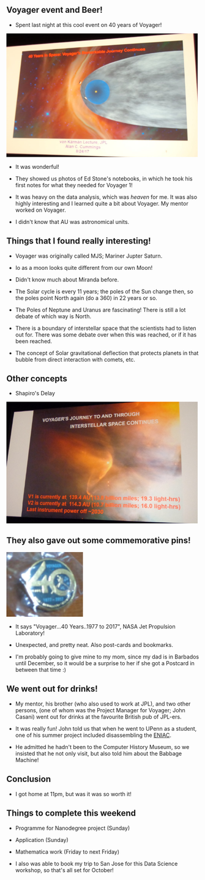 ## Voyager event and Beer! 

- Spent last night at this cool event on 40 years of Voyager!

<img src="/images/voyager/voyager_001.png" width="500">

- It was wonderful! 

- They showed us photos of Ed Stone's notebooks, in which he took his first
  notes for what they needed for Voyager 1!

- It was heavy on the data analysis, which was *heaven* for me. 
  It was also highly interesting and I learned quite a bit about Voyager.
  My mentor worked on Voyager.
  
- I didn't know that AU was astronomical units. 
  
## Things that I found really interesting! 

- Voyager was originally called MJS; Mariner Jupter Saturn.

- Io as a moon looks quite different from our own Moon! 

- Didn't know much about Miranda before.

- The Solar cycle is every 11 years; the poles of the Sun change then, 
  so the poles point North again (do a 360) in 22 years or so.
  
- The Poles of Neptune and Uranus are fascinating! There is still a lot
  debate of which way is North.
  
- There is a boundary of interstellar space that the scientists had to listen
  out for. There was some debate over when this was reached, or if it has been
  reached.
  
- The concept of Solar gravitational deflection that protects planets in that bubble
  from direct interaction with comets, etc.
  
## Other concepts

- Shapiro's Delay

<img src="/images/voyager/voyager_002.png" width="500">

## They also gave out some commemorative pins! 

<img src="/images/voyager/voyager_003.png" width="200">

- It says "Voyager...40 Years..1977 to 2017", NASA Jet Propulsion Laboratory!

- Unexpected, and pretty neat. Also post-cards and bookmarks.

- I'm probably going to give mine to my mom, since my dad is in Barbados 
  until December, so it would be a surprise to her if she got a Postcard 
  in between that time :)
  
## We went out for drinks!

- My mentor, his brother (who also used to work at JPL), and two other persons,
 (one of whom was the Project Manager for Voyager; John Casani) went out for drinks
 at the favourite British pub of JPL-ers. 
 
- It was really fun! John told us that when he went to UPenn as a student, one 
  of his summer project included disassembling the [ENIAC](https://en.wikipedia.org/wiki/ENIAC).
  
- He admitted he hadn't been to the Computer History Museum, so we insisted that he not only visit,
  but also told him about the Babbage Machine!
  
## Conclusion

- I got home at 11pm, but was it was so worth it!

## Things to complete this weekend

- Programme for Nanodegree project (Sunday)
- Application (Sunday)
- Mathematica work (Friday to next Friday)

- I also was able to book my trip to San Jose for this Data Science workshop,
  so that's all set for October!
